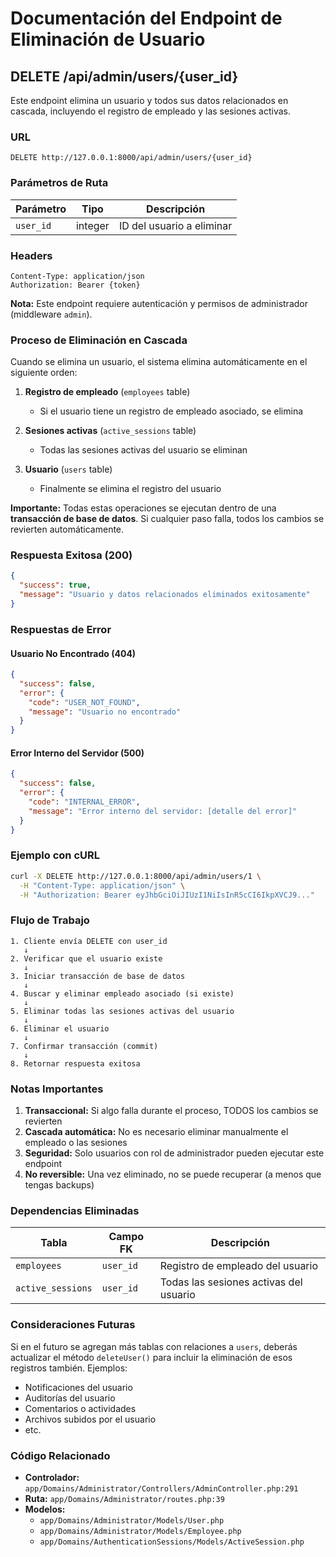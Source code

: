 # Documentación del Endpoint de Eliminación de Usuario

## DELETE /api/admin/users/{user_id}

Este endpoint elimina un usuario y todos sus datos relacionados en cascada, incluyendo el registro de empleado y las sesiones activas.

### URL
```
DELETE http://127.0.0.1:8000/api/admin/users/{user_id}
```

### Parámetros de Ruta

| Parámetro | Tipo | Descripción |
|-----------|------|-------------|
| `user_id` | integer | ID del usuario a eliminar |

### Headers
```
Content-Type: application/json
Authorization: Bearer {token}
```

**Nota:** Este endpoint requiere autenticación y permisos de administrador (middleware `admin`).

### Proceso de Eliminación en Cascada

Cuando se elimina un usuario, el sistema elimina automáticamente en el siguiente orden:

1. **Registro de empleado** (`employees` table)
   - Si el usuario tiene un registro de empleado asociado, se elimina

2. **Sesiones activas** (`active_sessions` table)
   - Todas las sesiones activas del usuario se eliminan

3. **Usuario** (`users` table)
   - Finalmente se elimina el registro del usuario

**Importante:** Todas estas operaciones se ejecutan dentro de una **transacción de base de datos**. Si cualquier paso falla, todos los cambios se revierten automáticamente.

### Respuesta Exitosa (200)

```json
{
  "success": true,
  "message": "Usuario y datos relacionados eliminados exitosamente"
}
```

### Respuestas de Error

#### Usuario No Encontrado (404)
```json
{
  "success": false,
  "error": {
    "code": "USER_NOT_FOUND",
    "message": "Usuario no encontrado"
  }
}
```

#### Error Interno del Servidor (500)
```json
{
  "success": false,
  "error": {
    "code": "INTERNAL_ERROR",
    "message": "Error interno del servidor: [detalle del error]"
  }
}
```

### Ejemplo con cURL

```bash
curl -X DELETE http://127.0.0.1:8000/api/admin/users/1 \
  -H "Content-Type: application/json" \
  -H "Authorization: Bearer eyJhbGciOiJIUzI1NiIsInR5cCI6IkpXVCJ9..."
```

### Flujo de Trabajo

```
1. Cliente envía DELETE con user_id
   ↓
2. Verificar que el usuario existe
   ↓
3. Iniciar transacción de base de datos
   ↓
4. Buscar y eliminar empleado asociado (si existe)
   ↓
5. Eliminar todas las sesiones activas del usuario
   ↓
6. Eliminar el usuario
   ↓
7. Confirmar transacción (commit)
   ↓
8. Retornar respuesta exitosa
```

### Notas Importantes

1. **Transaccional:** Si algo falla durante el proceso, TODOS los cambios se revierten
2. **Cascada automática:** No es necesario eliminar manualmente el empleado o las sesiones
3. **Seguridad:** Solo usuarios con rol de administrador pueden ejecutar este endpoint
4. **No reversible:** Una vez eliminado, no se puede recuperar (a menos que tengas backups)

### Dependencias Eliminadas

| Tabla | Campo FK | Descripción |
|-------|----------|-------------|
| `employees` | `user_id` | Registro de empleado del usuario |
| `active_sessions` | `user_id` | Todas las sesiones activas del usuario |

### Consideraciones Futuras

Si en el futuro se agregan más tablas con relaciones a `users`, deberás actualizar el método `deleteUser()` para incluir la eliminación de esos registros también. Ejemplos:

- Notificaciones del usuario
- Auditorías del usuario
- Comentarios o actividades
- Archivos subidos por el usuario
- etc.

### Código Relacionado

- **Controlador:** `app/Domains/Administrator/Controllers/AdminController.php:291`
- **Ruta:** `app/Domains/Administrator/routes.php:39`
- **Modelos:**
  - `app/Domains/Administrator/Models/User.php`
  - `app/Domains/Administrator/Models/Employee.php`
  - `app/Domains/AuthenticationSessions/Models/ActiveSession.php`
